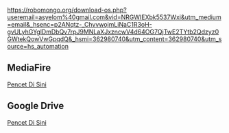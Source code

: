https://robomongo.org/download-os.php?useremail=asyelom%40gmail.com&vid=NRGWIEXbk5537Wxi&utm_medium=email&_hsenc=p2ANqtz-_ChvvwojmLiNaC1R3oH-gvULyhGYglDmDbQv7rpJ9MNLaXJxzncwV4d64OG7QjTwE2TYtb2Qdzyz0GWtekQowVwGpqdQ&_hsmi=362980740&utm_content=362980740&utm_source=hs_automation

## MediaFire

[Pencet Di Sini](https://www.mediafire.com/folder/1if7ofcb1qhqc/robomongo)


## Google Drive

[Pencet Di Sini](https://drive.google.com/drive/folders/1qzHiKifTvZY-JY5OMySRyGfj8Wptzoby?usp=sharing)
